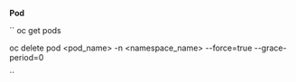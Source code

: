 **Pod**

``
oc get pods

oc delete pod <pod_name> -n <namespace_name> --force=true --grace-period=0

``
